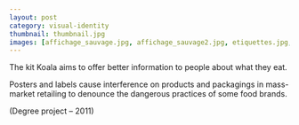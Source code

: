 ```yaml
---
layout: post
category: visual-identity
thumbnail: thumbnail.jpg
images: [affichage_sauvage.jpg, affichage_sauvage2.jpg, etiquettes.jpg, koala.jpg, koala2.jpg, koala3.jpg, koala4.jpg, koala5.jpg, label_stickers.jpg, supermarket.jpg, supermarket2.jpg]
---
```

The kit Koala aims to offer better information to people about what they eat.

Posters and labels cause interference on products and packagings in mass-market retailing to denounce the dangerous practices of some food brands.

(Degree project – 2011)
